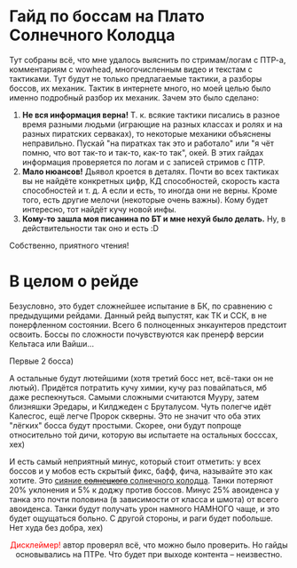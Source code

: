 # Гайд по боссам на Плато Солнечного Колодца #
Тут собраны всё, что мне удалось выяснить по стримам/логам с ПТР-а, комментариям с wowhead, многочисленным видео и текстам с тактиками. 
Тут будут не только предлагаемые тактики, а разборы боссов, их механик. Тактик в интернете много, но моей целью было именно подробный разбор их механик.
Зачем это было сделано:
1. **Не вся информация верна!** Т. к. всякие тактики писались в разное время разными людьми (играющие на разных классах и ролях и на разных пиратских серваках), то некоторые механики объяснены неправильно. Пускай "на пиратках так это и работало" или "я чёт помню, что вот так-то и так-то, как-то так", окей. В этих гайдах информация проверяется по логам и с записей стримов с ПТР.
2. **Мало нюансов!** Дьявол кроется в деталях. Почти во всех тактиках вы не найдёте конкретных цифр, КД способностей, скорость каста способностей и т. д. А если и есть, то иногда они не верны. Кроме того, есть другие мелочи (некоторые очень важны). Кому будет интересно, тот найдёт кучу новой инфы.
3. **Кому-то зашла моя писанина по БТ и мне нехуй было делать.** Ну, в действительности так оно и есть :D

Собственно, приятного чтения!

# В целом о рейде #

Безусловно, это будет сложнейшее испытание в БК, по сравнению с предыдущими рейдами. Данный рейд выпустят, как ТК и ССК, в не понерфленном состоянии. Всего 6 полноценных энкаунтеров предстоит освоить. Боссы по сложности почувствуются как пренерф версии Кельтаса или Вайши...

Первые 2 босса)

А остальные будут лютейшими (хотя третий босс нет, всё-таки он не лютый). Придётся потратить кучу химии, кучу раз повайпаться, мб даже респекнуться. Самыми сложными считаются Мууру, затем близняшки Эредары, и Килджеден с Бруталусом. Чуть полегче идёт Калесгос, ещё легче Пророк скверны. Это не значит что оба этих "лёгких" босса будут простыми. Скорее, они будут попроще относительно той дичи, которую вы испытаете на остальных босссах, хех)

И есть самый неприятный минус, который стоит отметить: у всех боссов и у мобов есть скрытый фикс, бафф, фича, называйте это как хотите. Это [сияние ~~солнецкого~~ солнечного колодца](https://ru.tbc.wowhead.com/spell=45769). Танки потеряют 20% уклонения и 5% к доджу против боссов. Минус 25% авоиденса у танка это почти половина (в зависимости от класса и шмота) от всего авоиденса. Танки будут получать урон намного НАМНОГО чаще, и это будет ощущаться больно. С другой стороны, и раги будет побольше. Нет худа без добра, хех)

<p align="center">
  <span style="color: red"> Дисклеймер! </span> автор проверял всё, что можно было проверить. Но гайды основывались на ПТРе. Что будет при выходе контента – неизвестно.
</p>

